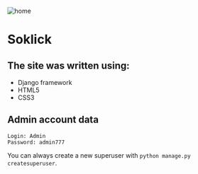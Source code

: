 ![home](https://cdn.discordapp.com/attachments/772850448892690462/1000650818288091176/unknown.png)

# Soklick

## The site was written using:
* Django framework
* HTML5
* CSS3

## Admin account data
```
Login: Admin
Password: admin777
```
You can always create a new superuser with `python manage.py createsuperuser`.
